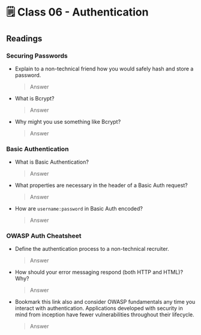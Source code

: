 # 🗒️ Class 06 - Authentication

## Readings

### Securing Passwords

- Explain to a non-technical friend how you would safely hash and store a password.
  > Answer

- What is Bcrypt?
  > Answer

- Why might you use something like Bcrypt?
  > Answer

### Basic Authentication

- What is Basic Authentication?
  > Answer

- What properties are necessary in the header of a Basic Auth request?
  > Answer

- How are `username:password` in Basic Auth encoded?
  > Answer

### OWASP Auth Cheatsheet

- Define the authentication process to a non-technical recruiter.
  > Answer

- How should your error messaging respond (both HTTP and HTML)? Why?
  > Answer

- Bookmark this link also and consider OWASP fundamentals any time you interact with authentication. Applications developed with security in mind from inception have fewer vulnerabilities throughout their lifecycle.
  > Answer
